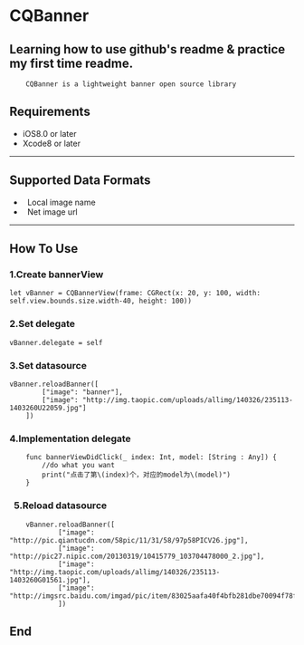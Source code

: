 # CQBanner
##  Learning how to use github's readme & practice my first time readme.
        CQBanner is a lightweight banner open source library
##  Requirements
* iOS8.0 or later
* Xcode8 or later
------
##  Supported Data Formats
*   Local image name
*   Net image url

------
##  How To Use
### 1.Create bannerView
    let vBanner = CQBannerView(frame: CGRect(x: 20, y: 100, width: self.view.bounds.size.width-40, height: 100))
###    2.Set delegate
    vBanner.delegate = self
###    3.Set datasource
    vBanner.reloadBanner([
            ["image": "banner"],
            ["image": "http://img.taopic.com/uploads/allimg/140326/235113-1403260U22059.jpg"]
        ])
###    4.Implementation delegate
        func bannerViewDidClick(_ index: Int, model: [String : Any]) {
            //do what you want
            print("点击了第\(index)个，对应的model为\(model)")
        }
###    5.Reload datasource
        vBanner.reloadBanner([
                ["image": "http://pic.qiantucdn.com/58pic/11/31/58/97p58PICV26.jpg"],
                ["image": "http://pic27.nipic.com/20130319/10415779_103704478000_2.jpg"],
                ["image": "http://img.taopic.com/uploads/allimg/140326/235113-1403260G01561.jpg"],
                ["image": "http://imgsrc.baidu.com/imgad/pic/item/83025aafa40f4bfb281dbe70094f78f0f63618c0.jpg"],
                ])
##  End
